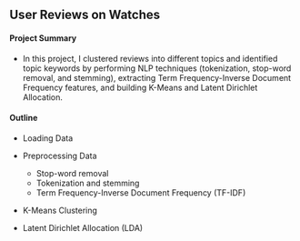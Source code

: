 ## User Reviews on Watches

#### Project Summary 

- In this project, I clustered reviews into different topics and identified topic keywords by performing NLP techniques (tokenization, stop-word removal, and stemming), extracting Term Frequency-Inverse Document Frequency features, and building K-Means and Latent Dirichlet Allocation.

#### Outline

- Loading Data  

- Preprocessing Data
    - Stop-word removal
    - Tokenization and stemming
    - Term Frequency-Inverse Document Frequency (TF-IDF)

- K-Means Clustering  

- Latent Dirichlet Allocation (LDA)
